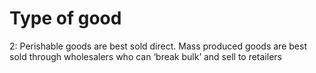 # Type of good

2: Perishable goods are best sold direct. Mass produced goods are best sold through wholesalers who can ‘break bulk’ and sell to retailers